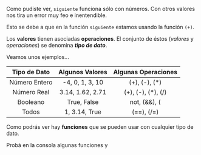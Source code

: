 Como pudiste ver, `siguiente` funciona sólo con números. Con otros valores nos tira un error muy feo e inentendible.

Esto se debe a que en la función `siguiente` estamos usando la función `(+)`.

Los **valores** tienen asociadas **operaciones**. El conjunto de éstos (_valores_ y _operaciones_) se denomina _**tipo de dato**_.

Veamos unos ejemplos...

| Tipo de Dato   | Algunos Valores  | Algunas Operaciones |
|:--------------:|:----------------:|:-------------------:|
| Número Entero  | -4, 0, 1, 3, 10  | (+), (-), (*)       |
| Número Real    | 3.14, 1.62, 2.71 | (+), (-), (*), (/)  |
| Booleano       | True, False      | not, (&&), (||)     |
| Todos          | 1, 3.14, True    | (==), (/=)          |

Como podrás ver hay **funciones** que se pueden usar con cualquier tipo de dato. 

Probá en la consola algunas funciones y 
